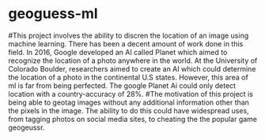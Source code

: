 # geoguess-ml
#This project involves the ability to discren the location of an image using machine learning. There has been a decent amount of work done in this field. In 2016, Google developed an AI called Planet which aimed to recognize the location of a photo anywhere in the world. At the University of Colorado Boulder, researchers aimed to create an AI which could determine the location of a photo in the continental U.S states. However, this area of ml is far from being perfected. The google Planet Ai could only detect location with a country-accuracy of 28%. 
#The motivation of this project is being able to geotag images without any additional information other than the pixels in the image. The ability to do this could have widespread uses, from tagging photos on social media sites, to cheating the the popular game geogeussr. 
